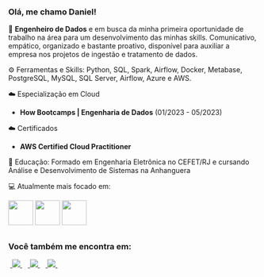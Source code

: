 ### Olá, me chamo Daniel!

🎯 **Engenheiro de Dados** e em busca da minha primeira oportunidade de trabalho na área para um desenvolvimento das minhas skills. Comunicativo, empático, organizado e bastante proativo, disponível para auxiliar a empresa nos projetos de ingestão e tratamento de dados.

⚙️ Ferramentas e Skills: Python, SQL, Spark, Airflow, Docker, Metabase, PostgreSQL, MySQL, SQL Server, Airflow, Azure e AWS.

☁️ Especialização em Cloud
- **How Bootcamps | Engenharia de Dados** (01/2023 - 05/2023)

☁️ Certificados
- **AWS Certified Cloud Practitioner**

📖 Educação: Formado em Engenharia Eletrônica no CEFET/RJ e cursando Análise e Desenvolvimento de Sistemas na Anhanguera

💻 Atualmente mais focado em:

<div style="display: inline">
  <img width="50" height="50" src="https://cdn.jsdelivr.net/gh/devicons/devicon/icons/python/python-original.svg" /> 
  <img width="50" height="50" src="https://cdn.jsdelivr.net/gh/devicons/devicon/icons/postgresql/postgresql-original-wordmark.svg" />
  <img width="50" height="50" src="https://cdn.jsdelivr.net/gh/devicons/devicon/icons/azure/azure-original.svg" />
</div>

##

### Você também me encontra em:
&nbsp;<a href="https://br.linkedin.com/in/daniel-coutinho-337267106">
  <img src="https://img.shields.io/badge/linkedin-%230077B5.svg?style=for-the-badge&logo=linkedin&logoColor=white">
</a>&nbsp;
&nbsp;<a href="https://dev.to/danielcoutinho">
  <img src="https://img.shields.io/badge/dev.to-0A0A0A?style=for-the-badge&logo=dev.to&logoColor=white">
</a>&nbsp;
&nbsp;<a href="https://www.instagram.com/danielfcoutinho/">
  <img src="https://img.shields.io/badge/Instagram-%23E4405F.svg?style=for-the-badge&logo=Instagram&logoColor=white">
</a>&nbsp;
